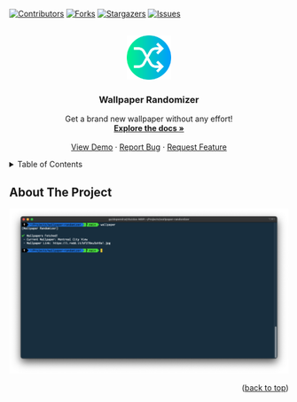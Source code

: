 <a name="readme-top"></a>
[![Contributors][contributors-shield]][contributors-url]
[![Forks][forks-shield]][forks-url]
[![Stargazers][stars-shield]][stars-url]
[![Issues][issues-shield]][issues-url]

<br />
<div align="center">
  <a href="https://github.com/StereoPT/wallpaper-randomizer">
    <img src="images/icon.png" alt="Logo" width="80" height="80">
  </a>

  <h3 align="center">Wallpaper Randomizer</h3>

  <p align="center">
    Get a brand new wallpaper without any effort!
    <br />
    <a href="https://github.com/StereoPT/wallpaper-randomizer"><strong>Explore the docs »</strong></a>
    <br />
    <br />
    <a href="https://github.com/StereoPT/wallpaper-randomizer">View Demo</a>
    ·
    <a href="https://github.com/StereoPT/wallpaper-randomizer/issues">Report Bug</a>
    ·
    <a href="https://github.com/StereoPT/wallpaper-randomizer/issues">Request Feature</a>
  </p>
</div>

<details>
  <summary>Table of Contents</summary>
  <ol>
    <li>
      <a href="#about-the-project">About The Project</a>
      <ul>
        <li><a href="#built-with">Built With</a></li>
      </ul>
    </li>
    <li>
      <a href="#getting-started">Getting Started</a>
      <ul>
        <li><a href="#prerequisites">Prerequisites</a></li>
        <li><a href="#installation">Installation</a></li>
      </ul>
    </li>
    <li><a href="#usage">Usage</a></li>
    <li><a href="#roadmap">Roadmap</a></li>
    <li><a href="#contributing">Contributing</a></li>
    <li><a href="#license">License</a></li>
    <li><a href="#contact">Contact</a></li>
    <li><a href="#acknowledgments">Acknowledgments</a></li>
  </ol>
</details>

## About The Project

[![Product Name Screen Shot][product-screenshot]](https://example.com)



<p align="right">(<a href="#readme-top">back to top</a>)</p>

<!-- MARKDOWN LINKS & IMAGES -->
[contributors-shield]: https://img.shields.io/github/contributors/StereoPT/wallpaper-randomizer.svg?style=for-the-badge
[contributors-url]: https://github.com/StereoPT/wallpaper-randomizer/graphs/contributors
[forks-shield]: https://img.shields.io/github/forks/StereoPT/wallpaper-randomizer.svg?style=for-the-badge
[forks-url]: https://github.com/StereoPT/wallpaper-randomizer/network/members
[stars-shield]: https://img.shields.io/github/stars/StereoPT/wallpaper-randomizer.svg?style=for-the-badge
[stars-url]: https://github.com/StereoPT/repo_name/wallpaper-randomizer
[issues-shield]: https://img.shields.io/github/issues/StereoPT/wallpaper-randomizer.svg?style=for-the-badge
[issues-url]: https://github.com/StereoPT/wallpaper-randomizer/issues

[product-screenshot]: images/screenshot.png